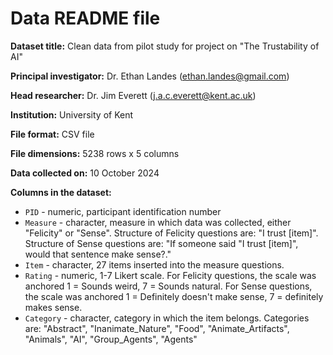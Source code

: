 # Data README file

**Dataset title:** Clean data from pilot study for project on "The Trustability of AI"

**Principal investigator:** Dr. Ethan Landes (ethan.landes@gmail.com)

**Head researcher:** Dr. Jim Everett (j.a.c.everett@kent.ac.uk)

**Institution:** University of Kent

**File format:** CSV file

**File dimensions:** 5238 rows x 5 columns

**Data collected on:** 10 October 2024

**Columns in the dataset:**

- `PID` - numeric, participant identification number
- `Measure` - character, measure in which data was collected, either "Felicity" or "Sense". Structure of Felicity questions are: "I trust [item]". Structure of Sense questions are: "If someone said "I trust [item]", would that sentence make sense?."
- `Item` - character, 27 items inserted into the measure questions.
- `Rating` - numeric, 1-7 Likert scale. For Felicity questions, the scale was anchored 1 = Sounds weird, 7 = Sounds natural. For Sense questions, the scale was anchored 1 = Definitely doesn't make sense, 7 = definitely makes sense. 
- `Category` - character, category in which the item belongs. Categories are:  "Abstract", "Inanimate_Nature", "Food", "Animate_Artifacts", "Animals", "AI", "Group_Agents", "Agents"         
